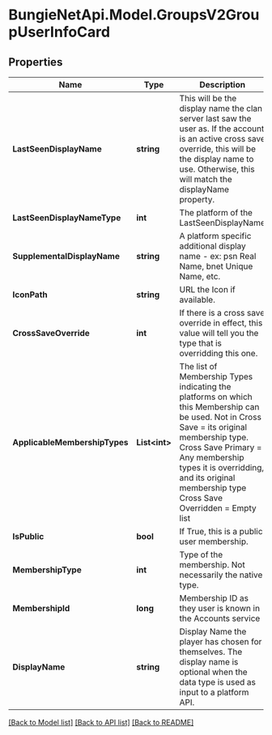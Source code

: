 
# BungieNetApi.Model.GroupsV2GroupUserInfoCard

## Properties

Name | Type | Description | Notes
------------ | ------------- | ------------- | -------------
**LastSeenDisplayName** | **string** | This will be the display name the clan server last saw the user as. If the account is an active cross save override, this will be the display name to use. Otherwise, this will match the displayName property. | [optional] 
**LastSeenDisplayNameType** | **int** | The platform of the LastSeenDisplayName | [optional] 
**SupplementalDisplayName** | **string** | A platform specific additional display name - ex: psn Real Name, bnet Unique Name, etc. | [optional] 
**IconPath** | **string** | URL the Icon if available. | [optional] 
**CrossSaveOverride** | **int** | If there is a cross save override in effect, this value will tell you the type that is overridding this one. | [optional] 
**ApplicableMembershipTypes** | **List&lt;int&gt;** | The list of Membership Types indicating the platforms on which this Membership can be used.   Not in Cross Save &#x3D; its original membership type. Cross Save Primary &#x3D; Any membership types it is overridding, and its original membership type Cross Save Overridden &#x3D; Empty list | [optional] 
**IsPublic** | **bool** | If True, this is a public user membership. | [optional] 
**MembershipType** | **int** | Type of the membership. Not necessarily the native type. | [optional] 
**MembershipId** | **long** | Membership ID as they user is known in the Accounts service | [optional] 
**DisplayName** | **string** | Display Name the player has chosen for themselves. The display name is optional when the data type is used as input to a platform API. | [optional] 

[[Back to Model list]](../README.md#documentation-for-models)
[[Back to API list]](../README.md#documentation-for-api-endpoints)
[[Back to README]](../README.md)

